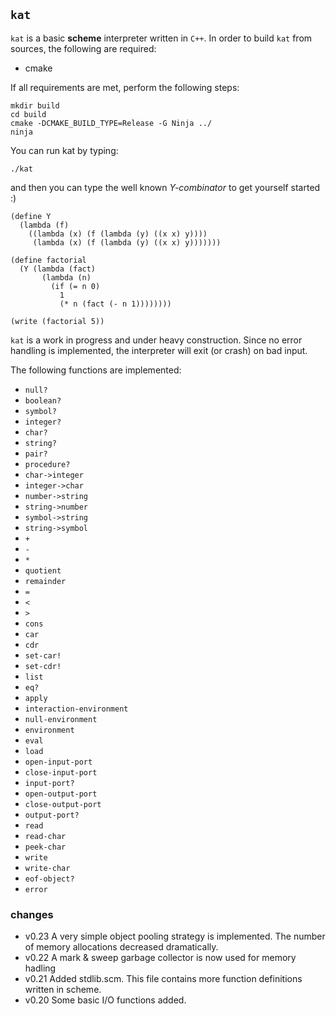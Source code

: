 ## `kat`

`kat` is a basic **scheme** interpreter written in `C++`. In order to build `kat` from sources, the
following are required:

* cmake

If all requirements are met, perform the following steps:

	mkdir build
	cd build
	cmake -DCMAKE_BUILD_TYPE=Release -G Ninja ../
	ninja

You can run kat by typing:

	./kat

and then you can type the well known *Y-combinator* to get yourself started :)

    (define Y
      (lambda (f)
        ((lambda (x) (f (lambda (y) ((x x) y))))
         (lambda (x) (f (lambda (y) ((x x) y)))))))

    (define factorial
      (Y (lambda (fact)
           (lambda (n)
             (if (= n 0)
               1
               (* n (fact (- n 1))))))))

    (write (factorial 5))

`kat` is a work in progress and under heavy construction. Since no error handling is implemented,
the interpreter will exit (or crash) on bad input. 

The following functions are implemented:

* `null?`
* `boolean?`
* `symbol?`
* `integer?`
* `char?`
* `string?`
* `pair?`
* `procedure?`
* `char->integer`
* `integer->char`
* `number->string`
* `string->number`
* `symbol->string`
* `string->symbol`
* `+`
* `-`
* `*`
* `quotient`
* `remainder`
* `=`
* `<`
* `>`
* `cons`
* `car`
* `cdr`
* `set-car!`
* `set-cdr!`
* `list`
* `eq?`
* `apply`
* `interaction-environment`
* `null-environment`
* `environment`
* `eval`
* `load`
* `open-input-port`
* `close-input-port`
* `input-port?`
* `open-output-port`
* `close-output-port`
* `output-port?`
* `read`
* `read-char`
* `peek-char`
* `write`
* `write-char`
* `eof-object?`
* `error`

### changes

* v0.23   A very simple object pooling strategy is implemented. The number of memory allocations
          decreased dramatically.
* v0.22   A mark & sweep garbage collector is now used for memory hadling
* v0.21   Added stdlib.scm. This file contains more function definitions written in scheme.
* v0.20   Some basic I/O functions added.